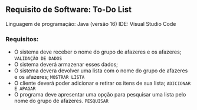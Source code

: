 ## Requisito de Software: To-Do List

Linguagem de programação: Java (versão 16)
IDE: Visual Studio Code
### Requisitos:

- O sistema deve receber o nome do grupo de afazeres e os afazeres; `VALIDAÇÃO DE DADOS`
- O sistema deverá armazenar esses dados;
- O sistema devera devolver uma lista com o nome do grupo de afazeres e os afazeres; `MOSTRAR LISTA`
- O cliente deverá poder adicionar e retirar os itens de sua lista; `ADICIONAR E APAGAR`
- O programa deve apresentar uma opção para pesquisar uma lista pelo nome do grupo de afazeres. `PESQUISAR`